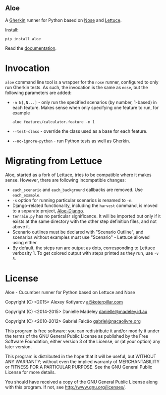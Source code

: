 Aloe
----

A [Gherkin][gherkin] runner for Python based on [Nose][nose] and
[Lettuce][lettuce].

Install:

    pip install aloe

Read the [documentation][docs].

Invocation
==========

`aloe` command line tool is a wrapper for the `nose` runner, configured to only
run Gherkin tests. As such, the invocation is the same as `nose`, but the
following parameters are added:

* `-n N[,N...]` - only run the specified scenarios (by number, 1-based) in each
  feature. Makes sense when only specifying one feature to run, for example

  `aloe features/calculator.feature -n 1`

* `--test-class` - override the class used as a base for each feature.

* `--no-ignore-python` - run Python tests as well as Gherkin.

Migrating from Lettuce
======================

Aloe, started as a fork of Lettuce, tries to be compatible where it makes
sense. However, there are following incompatible changes:

* `each_scenario` and `each_background` callbacks are removed. Use
  `each_example`.
* `-s` option for running particular scenarios is renamed to `-n`.
* Django-related functionality, including the `harvest` command, is moved to a
  separate project, [Aloe-Django][aloe-django].
* `terrain.py` has no particular significance. It will be imported but only if
  it exists at the same directory with the other step definition files, and not
  above it.
* Scenario outlines must be declared with "Scenario Outline", and scenarios
  without examples must use "Scenario" - Lettuce allowed using either.
* By default, the steps run are output as dots, corresponding to Lettuce
  verbosity 1. To get colored output with steps printed as they run, use `-v 3`.

License
=======

Aloe - Cucumber runner for Python based on Lettuce and Nose

Copyright (C) <2015> Alexey Kotlyarov <a@koterpillar.com>

Copyright (C) <2014-2015> Danielle Madeley <danielle@madeley.id.au>

Copyright (C) <2010-2012> Gabriel Falcão <gabriel@nacaolivre.org>


This program is free software: you can redistribute it and/or modify
it under the terms of the GNU General Public License as published by
the Free Software Foundation, either version 3 of the License, or
(at your option) any later version.

This program is distributed in the hope that it will be useful,
but WITHOUT ANY WARRANTY; without even the implied warranty of
MERCHANTABILITY or FITNESS FOR A PARTICULAR PURPOSE.  See the
GNU General Public License for more details.

You should have received a copy of the GNU General Public License
along with this program.  If not, see <http://www.gnu.org/licenses/>.

[gherkin]: https://cucumber.io/
[nose]: https://nose.readthedocs.org/
[nose-plugin-attrib]: https://nose.readthedocs.org/en/latest/plugins/attrib.html
[lettuce]: http://lettuce.it/
[gherkin-syntax]: https://cucumber.io/docs/reference
[aloe-django]: https://github.com/koterpillar/aloe_django
[docs]: http://aloe.readthedocs.org/
